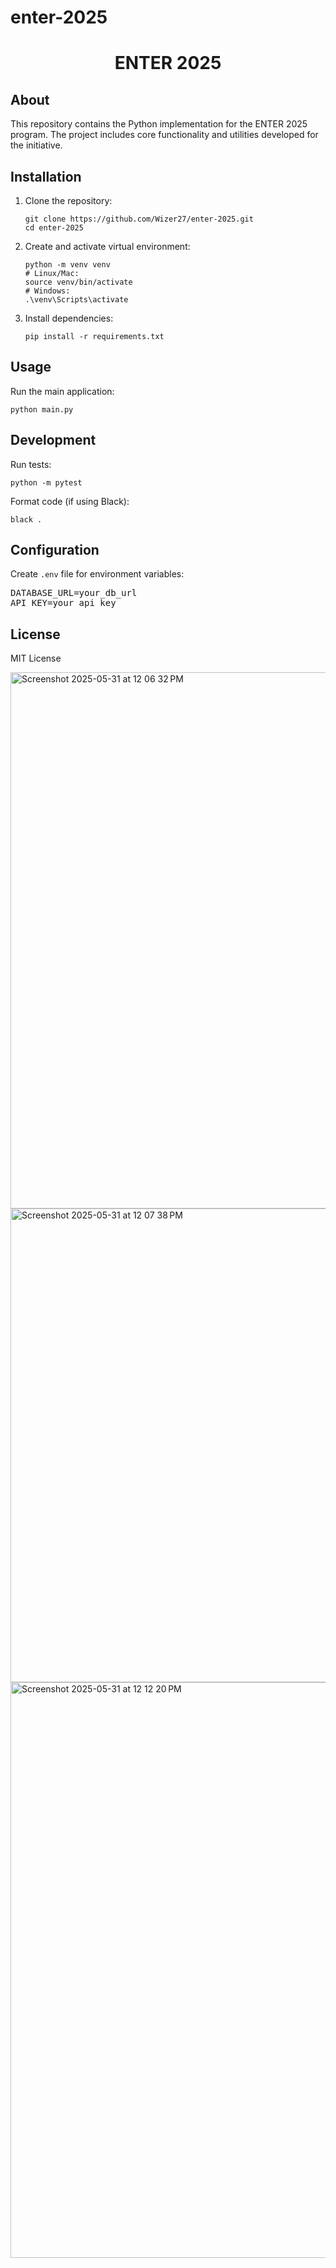 # enter-2025

<h1 align="center">ENTER 2025</h1>

<h2>About</h2>
<p>This repository contains the Python implementation for the ENTER 2025 program. The project includes core functionality and utilities developed for the initiative.</p>

<h2>Installation</h2>
<ol>
  <li>Clone the repository:
    <pre><code>git clone https://github.com/Wizer27/enter-2025.git
cd enter-2025</code></pre>
  </li>
  <li>Create and activate virtual environment:
    <pre><code>python -m venv venv
# Linux/Mac:
source venv/bin/activate
# Windows:
.\venv\Scripts\activate</code></pre>
  </li>
  <li>Install dependencies:
    <pre><code>pip install -r requirements.txt</code></pre>
  </li>
</ol>

<h2>Usage</h2>
<p>Run the main application:</p>
<pre><code>python main.py</code></pre>



<h2>Development</h2>
<p>Run tests:</p>
<pre><code>python -m pytest</code></pre>

<p>Format code (if using Black):</p>
<pre><code>black .</code></pre>

<h2>Configuration</h2>
<p>Create <code>.env</code> file for environment variables:</p>
<pre>
DATABASE_URL=your_db_url
API_KEY=your_api_key
</pre>

<h2>License</h2>
<p>MIT License</p>

<img width="858" alt="Screenshot 2025-05-31 at 12 06 32 PM" src="https://github.com/user-attachments/assets/d2d107e8-e350-4e7d-8e35-819b20131ae5" />
<img width="758" alt="Screenshot 2025-05-31 at 12 07 38 PM" src="https://github.com/user-attachments/assets/beb8c236-2803-461a-94ee-460d22f499c5" />
<img width="921" alt="Screenshot 2025-05-31 at 12 12 20 PM" src="https://github.com/user-attachments/assets/5febe77e-04bb-48a2-b710-841c89b0d7f3" />
